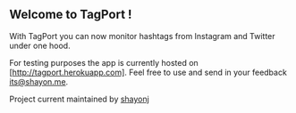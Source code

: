 ## Welcome to TagPort !

With TagPort you can now monitor hashtags from Instagram and Twitter under one hood.

For testing purposes the app is currently hosted on [http://tagport.herokuapp.com]. Feel free to use and send in your feedback its@shayon.me.

Project current maintained by [shayonj]


  [shayonj]: https://github.com/shayonj/
  [http://tagport.herokuapp.com]: http://tagport.herokuapp.com
